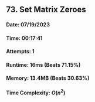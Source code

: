 ## 73. Set Matrix Zeroes

#### Date: 07/19/2023

#### Time: 00:17:41

#### Attempts: 1

#### Runtime: 16ms (Beats 71.15%)

#### Memory: 13.4MB (Beats 30.63%)

#### Time Complexity: $O(n^2)$